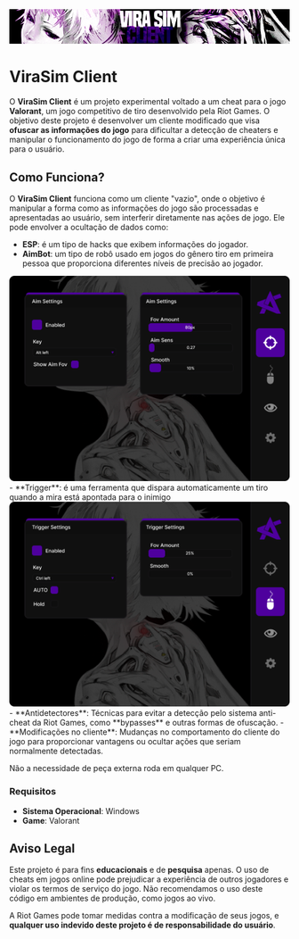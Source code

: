 <img src="imgs/virasim.png" alt="virasim">

# ViraSim Client

O **ViraSim Client** é um projeto experimental voltado a um cheat para o jogo **Valorant**, um jogo competitivo de tiro desenvolvido pela Riot Games. O objetivo deste projeto é desenvolver um cliente modificado que visa **ofuscar as informações do jogo** para dificultar a detecção de cheaters e manipular o funcionamento do jogo de forma a criar uma experiência única para o usuário.

## Como Funciona?

O **ViraSim Client** funciona como um cliente "vazio", onde o objetivo é manipular a forma como as informações do jogo são processadas e apresentadas ao usuário, sem interferir diretamente nas ações de jogo. Ele pode envolver a ocultação de dados como:

- **ESP**: é um tipo de hacks que exibem informações do jogador.
- **AimBot**: um tipo de robô usado em jogos do gênero tiro em primeira pessoa que proporciona diferentes níveis de precisão ao jogador.
<img src="imgs/Tela 1.png" alt="tela1">
- **Trigger**: é uma ferramenta que dispara automaticamente um tiro quando a mira está apontada para o inimigo
<img src="imgs/Tela 2.png" alt="tela2">
- **Antidetectores**: Técnicas para evitar a detecção pelo sistema anti-cheat da Riot Games, como **bypasses** e outras formas de ofuscação.
- **Modificações no cliente**: Mudanças no comportamento do cliente do jogo para proporcionar vantagens ou ocultar ações que seriam normalmente detectadas.

Não a necessidade de peça externa roda em qualquer PC.

### Requisitos

- **Sistema Operacional**: Windows
- **Game**: Valorant 

## Aviso Legal

Este projeto é para fins **educacionais** e de **pesquisa** apenas. O uso de cheats em jogos online pode prejudicar a experiência de outros jogadores e violar os termos de serviço do jogo. Não recomendamos o uso deste código em ambientes de produção, como jogos ao vivo.

A Riot Games pode tomar medidas contra a modificação de seus jogos, e **qualquer uso indevido deste projeto é de responsabilidade do usuário**.
